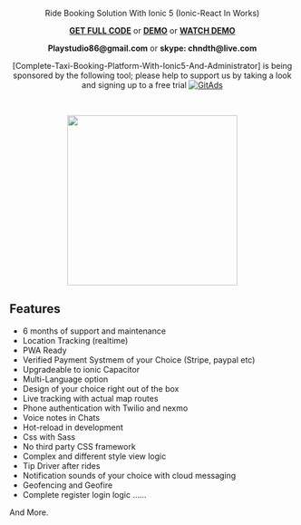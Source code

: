 
<p align="center">
 Ride Booking Solution With Ionic 5 (Ionic-React In Works)
</p>    

<p align="center">
<strong><a href="https://market.ionicframework.com/starters/complete-ride-booking-solution-with-firebase-and-ionic5">GET FULL CODE</a></strong>
	or
<strong><a href="https://drive.google.com/drive/folders/1Npxn5ZBY1Rv9X_oyBvk7nblq5IhN5jeU">DEMO</a></strong>
	or
<strong><a href="https://youtu.be/ABTpmkfI7gQ">WATCH DEMO</a></strong>
</p>  


<p align="center">
	<strong>Playstudio86@gmail.com</strong> or <strong>skype: chndth@live.com</strong>
</p>  

<p align="center">
	[Complete-Taxi-Booking-Platform-With-Ionic5-And-Administrator] is being sponsored by the following tool; please help to support us by taking a look and signing up to a free trial
<a href="https://tracking.gitads.io/?repo=Complete-Taxi-Booking-Platform-With-Ionic5-And-Administrator"><img src="https://images.gitads.io/Complete-Taxi-Booking-Platform-With-Ionic5-And-Administrator" alt="GitAds"/></a>
</p>

<br>

<p align='center'>
     <img src="https://user-images.githubusercontent.com/7928001/89113626-8f5c4700-d46b-11ea-8182-154f7689e1bf.jpg" width='300' height='auto'>
</p>


## Features

- 6 months of support and maintenance
- Location Tracking (realtime)
- PWA Ready
- Verified Payment Systmem of your Choice (Stripe, paypal etc)
- Upgradeable to ionic Capacitor
- Multi-Language option
- Design of your choice right out of the box
- Live tracking with actual map routes
- Phone authentication with Twilio and nexmo
- Voice notes in Chats
- Hot-reload in development
- Css with Sass
- No third party CSS framework
- Complex and different style view logic
- Tip Driver after rides
- Notification sounds of your choice with cloud messaging
- Geofencing and Geofire
- Complete register login logic
......

And More.
 
